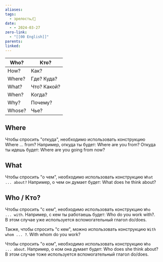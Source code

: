 ```yaml
---
aliases: 
tags:
  - зрелость/🌱
date:
  - - 2024-03-27
zero-link:
  - "[[00 English]]"
parents: 
linked:
---
```


| Who?   | Кто?        |
| ------ | ----------- |
| How?   | Как?        |
| Where? | Где? Куда?  |
| What?  | Что? Какой? |
| When?  | Когда?      |
| Why?   | Почему?     |
| Whose? | Чье?        |

## Where
Чтобы спросить "откуда", необходимо использовать конструкцию Where ... from? Например, откуда ты будет: Where are you from? Откуда ты идешь будет: Where are you going from now?
## What
Чтобы спросить "о чем", необходимо использовать конструкцию `What ... about?` Например, о чем он думает будет: What does he think about?
## Who / Кто?
Чтобы спросить "с кем", необходимо использовать конструкцию `Who ... with`. Например, с кем ты работаешь будет: Who do you work with?. В этом случае уже используется вспомогательный глагол do/does.

Также, чтобы спросить "с кем", можно использовать конструкцию `With whom ... ?`. With whom do you work?

Чтобы спросить "о ком", необходимо использовать конструкцию `Who ... about`. Например, о ком она думает будет: Who does she think about? В этом случае тоже используется вспомогательный глагол do/does.